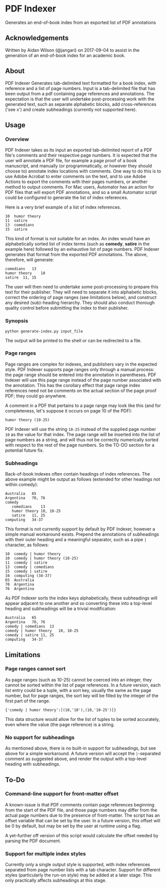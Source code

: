 # PDF Indexer
Generates an end-of-book index from an exported list of PDF annotations

## Acknowledgements

Written by Aidan Wilson (@jangari) on 2017-09-04 to assist in the generation of an end-of-book index for an academic book.

## About

PDF Indexer Generates tab-delimited text formatted for a book index, with reference and a list of page numbers. Input is a tab-delimited file that has been output from a pdf containing page references and annotations. The expectation is that the user will undertake post-processing work with the generated text, such as separate alphabetic blocks, add cross-references ('see x') and create subheadings (currently not supported here).

## Usage

### Overview

PDF Indexer takes as its input an exported tab-delimited report of a PDF file's comments and their respective page numbers. It is expected that the user will annotate a PDF file, for example a page proof of a book manuscript, and manually (or programmatically, or however they should choose to) annotate index locations with comments. One way to do this is to use Adobe Acrobat to enter comments on the text, and to use Adobe Actions to export the comments with their pages numbers, or another method to output comments. For Mac users, Automator has an action for PDF files that will export PDF annotations, and so a small Automator script could be configured to generate the list of index references.

Here is a very brief example of a list of index references.

```
10	humor theory
11	satire
13	comedians
15	satire
```

This kind of format is not suitable for an index. An index would have an alphabetically sorted list of index terms (such as **comedy**, **satire** in the example here) followed by an exhaustive list of page numbers. PDF Indexer generates that format from the exported PDF annotations. The above, therefore, will generate:

```
comedians	13
humor theory	10
satire	11, 15
```

The user will then need to undertake some post-processing to prepare this text for their publisher. They will need to separate it into alphabetic blocks, correct the ordering of page ranges (see limitations below), and construct any desired (sub)-heading hierarchy. They should also conduct thorough quality control before submitting the index to their publisher.

### Synopsis

`python generate-index.py input_file`

The output will be printed to the shell or can be redirected to a file.

### Page ranges

Page ranges are complex for indexes, and publishers vary in the expected style. PDF Indexer supports page ranges only through a manual process: the page range should be entered into the annotation in parentheses. PDF Indexer will use this page range instead of the page number associated with the annotation. This has the corollary effect that page range index references need not be comments on the actual section of the page proof PDF; they could go anywhere. 

A comment in a PDF that pertains to a page range may look like this (and for completeness, let's suppose it occurs on page 10 of the PDF):

`humor theory (10-25)`

PDF Indexer will use the string `10-25` instead of the supplied page number `10` as the value for that index. The page range will be inserted into the list of page numbers as a string, and will thus not be correctly numerically sorted with respect to the rest of the page numbers. So the TO-DO section for a potential future fix.

### Subheadings

Back-of-book indexes often contain headings of index references. The above example might be output as follows (extended for other headings not within comedy):

```
Australia	65
Argentina	70, 76
comedy
   comedians	13
   humor theory	10, 10-25
   satire	11, 25
computing	34-37
```

This format is not currently support by default by PDF Indexer, however a simple manual workaround exists. Prepend the annotations of subheadings with their outer heading and a meaningful separator, such as a pipe `|` character, as follows:

```
10	comedy | humor theory
10	comedy | humor theory (10-25)
11	comedy | satire
13	comedy | comedians
15	comedy | satire
34	computing (34-37)
65	Australia
70	Argentina
76	Argentina
```

As PDF Indexer sorts the index keys alphabetically, these subheadings will appear adjacent to one another and so converting these into a top-level heading and subheadings will be a trivial modification:

```
Australia	65
Argentina	70, 76
comedy | comedians	13
comedy | humor theory	10, 10-25
comedy | satire	11, 25
computing	34-37
```

## Limitations

### Page ranges cannot sort
As page ranges (such as 10-25) cannot be coerced into an integer, they cannot be sorted within the list of page references. In a future version, each list entry could be a tuple, with a sort key, usually the same as the page number, but for page ranges, the sort key will be filled by the integer of the first part of the range.

`{'comedy | humor theory':[(10,'10'),(10,'10-25')]}`

This data structure would allow for the list of tuples to be sorted accurately, even where the value (the page reference) is a string.

### No support for subheadings

As mentioned above, there is no built-in support for subheadings, but see above for a simple workaround. A future version will accept the `|`-separated comment as suggested above, and render the output with a top-level heading with subheadings.

## To-Do

### Command-line support for front-matter offset

A known-issue is that PDF comments contain page references beginning from the start of the PDF file, and those page numbers may differ from the actual page numbers due to the presence of front-matter. The script has an offset variable that can be set by the user. In a future version, this offset will be 0 by default, but may be set by the user at runtime using a flag.

A yet-further off version of this script would calculate the offset needed by parsing the PDF document.

### Support for multiple index styles

Currently only a single output style is supported, with index references separated from page number lists with a tab character. Support for different styles (particularly the run-on style) may be added at a later stage. This only practically affects subheadings at this stage.  
